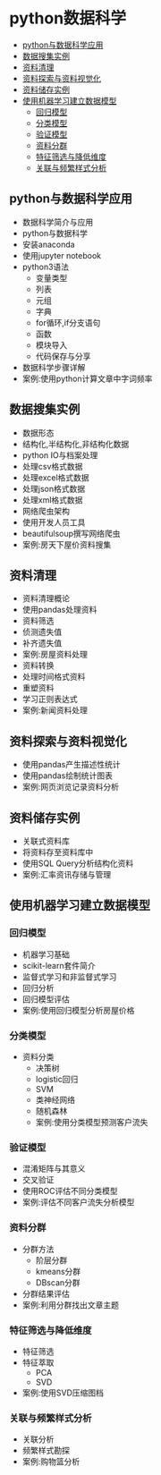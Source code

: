 # python数据科学

+ [python与数据科学应用](#python与数据科学应用)
+ [数据搜集实例](#数据搜集实例)
+ [资料清理](#资料清理)
+ [资料探索与资料视觉化](#资料探索与资料视觉化)
+ [资料储存实例](#资料储存实例)
+ [使用机器学习建立数据模型](#使用机器学习建立数据模型)
  + [回归模型](#回归模型)
  + [分类模型](#分类模型)
  + [验证模型](#验证模型)
  + [资料分群](#资料分群)
  + [特征筛选与降低维度](#特征筛选与降低维度)
  + [关联与频繁样式分析](#关联与频繁样式分析)

## python与数据科学应用

- 数据科学简介与应用
- python与数据科学
- 安装anaconda
- 使用jupyter notebook
- python3语法
  - 变量类型
  - 列表
  - 元组
  - 字典
  - for循环,if分支语句
  - 函数
  - 模块导入
  - 代码保存与分享
- 数据科学步骤详解
- 案例:使用python计算文章中字词频率

## 数据搜集实例

- 数据形态
- 结构化,半结构化,非结构化数据
- python IO与档案处理
- 处理csv格式数据
- 处理excel格式数据
- 处理json格式数据
- 处理xml格式数据
- 网络爬虫架构
- 使用开发人员工具
- beautifulsoup撰写网络爬虫
- 案例:房天下屋价资料搜集

## 资料清理

- 资料清理概论
- 使用pandas处理资料
- 资料筛选
- 侦测遗失值
- 补齐遗失值
- 案例:房屋资料处理
- 资料转换
- 处理时间格式资料
- 重塑资料
- 学习正则表达式
- 案例:新闻资料处理

## 资料探索与资料视觉化

- 使用pandas产生描述性统计
- 使用pandas绘制统计图表
- 案例:网页浏览记录资料分析

## 资料储存实例

- 关联式资料库
- 将资料存至资料库中
- 使用SQL Query分析结构化资料
- 案例:汇率资讯存储与管理

## 使用机器学习建立数据模型

### 回归模型

- 机器学习基础
- scikit-learn套件简介
- 监督式学习和非监督式学习
- 回归分析
- 回归模型评估
- 案例:使用回归模型分析房屋价格

### 分类模型

- 资料分类
  - 决策树
  - logistic回归
  - SVM
  - 类神经网络
  - 随机森林
  - 案例:使用分类模型预测客户流失

### 验证模型

- 混淆矩阵与其意义
- 交叉验证
- 使用ROC评估不同分类模型
- 案例:评估不同客户流失分析模型

### 资料分群

- 分群方法
  - 阶层分群
  - kmeans分群
  - DBscan分群
- 分群结果评估
- 案例:利用分群找出文章主题

### 特征筛选与降低维度

- 特征筛选
- 特征萃取
  - PCA
  - SVD
- 案例:使用SVD压缩图档

### 关联与频繁样式分析
- 关联分析
- 频繁样式勘探
- 案例:购物篮分析